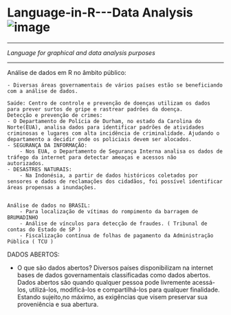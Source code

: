 # __Language-in-R---Data Analysis__		![image](https://github.com/userdanixdev/Language-in-R---Data-Analysis/assets/132594952/b4c47ac5-3060-47ed-86d5-c58cdaa4bbc9)
***
_Language for graphical and data analysis purposes_
****
Análise de dados em R no âmbito público:

	- Diversas áreas governamentais de vários países estão se beneficiando com a análise de dados.
 
	Saúde: Centro de controle e prevenção de doenças utilizam os dados para prever surtos de gripe e rastrear padrões da doença.
	Detecção e prevenção de crimes:
	- O Departamento de Polícia de Durham, no estado da Carolina do Norte(EUA), analisa dados para identificar padrões de atividades 
	criminosas e lugares com alta incidência de criminalidade. Ajudando o departamento a decidir onde os policiais devem ser alocados.
	- SEGURANÇA DA INFORMAÇÃO:
		- Nos EUA, o Departamento de Segurança Interna analisa os dados de tráfego da internet para detectar ameaças e acessos não
	autorizados.
	- DESASTRES NATURAIS:
		- Na Indonésia, a partir de dados históricos coletados por sensores e dados de reclamações dos cidadãos, foi possível identificar
	áreas propensas a inundações.
 
 
	Análise de dados no BRASIL:
		- Para localização de vítimas do rompimento da barragem de BRUMADINHO
		- Análise de vínculos para detecção de fraudes. ( Tribunal de contas do Estado de SP )
		- Fiscalização contínua de folhas de pagamento da Administração Pública ( TCU )

  DADOS ABERTOS:
  
- O que são dados abertos? Diversos países disponibilizam na internet bases de dados governamentais classificadas como dados abertos.
Dados abertos são quando qualquer pessoa pode livremente acessá-los, utilizá-los, modificá-los e compartilhá-los para qualquer finalidade.
Estando sujeito,no máximo, as exigências que visem preservar sua proveniência e sua abertura.


